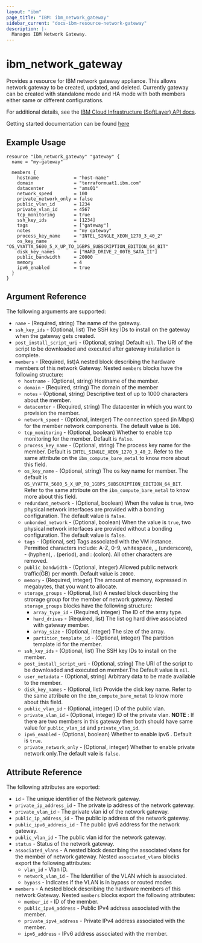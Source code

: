 ```yaml
---
layout: "ibm"
page_title: "IBM: ibm_network_gateway"
sidebar_current: "docs-ibm-resource-network-gateway"
description: |-
  Manages IBM Network Gateway.
---
```


# ibm\_network_gateway

Provides a resource for IBM network gateway appliance. This allows network gateway to be created, updated, and deleted.
Currently gateway can be created with standalone mode and HA mode with both members either same or different configurations.

For additional details, see the [IBM Cloud Infrastructure (SoftLayer) API docs](http://sldn.softlayer.com/reference/services/SoftLayer_Network_Gateway).

Getting started documentation can be found [here](https://console.bluemix.net/docs/infrastructure/virtual-router-appliance/getting-started.html#getting-started)

## Example Usage

```hcl
resource "ibm_network_gateway" "gateway" {
  name = "my-gateway"

  members {
    hostname             = "host-name"
    domain               = "terraformuat1.ibm.com"
    datacenter           = "ams01"
    network_speed        = 100
    private_network_only = false
    public_vlan_id       = 1234
    private_vlan_id      = 4567
    tcp_monitoring       = true
    ssh_key_ids          = [1234]
    tags                 = ["gateway"]
    notes                = "my gateway"
    process_key_name     = "INTEL_SINGLE_XEON_1270_3_40_2"
    os_key_name          = "OS_VYATTA_5600_5_X_UP_TO_1GBPS_SUBSCRIPTION_EDITION_64_BIT"
    disk_key_names       = ["HARD_DRIVE_2_00TB_SATA_II"]
    public_bandwidth     = 20000
    memory               = 4
    ipv6_enabled         = true
  }
}

```

## Argument Reference

The following arguments are supported:

* `name` - (Required, string) The name of the gateway.
* `ssh_key_ids` - (Optional, list) The SSH key IDs to install on the gateway when the gateway gets created.
* `post_install_script_uri` - (Optional, string) Default `nil`. The URI of the script to be downloaded and executed after gateway installation is complete.
* `members` - (Required, list)A nested block describing the hardware members of this network Gateway.
Nested `members` blocks have the following structure:
  * `hostname` - (Optional, string) Hostname of the member.
  * `domain` - (Required, string) The domain of the member
  * `notes` - (Optional, string) Descriptive text of up to 1000 characters about the member.
  * `datacenter` - (Required, string) The datacenter in which you want to provision the member.
  * `network_speed` - (Optional, interger) The connection speed (in Mbps) for the member network components. The default value is `100`.
  * `tcp_monitoring` - (Optional, boolean) Whether to enable tcp monitoring for the member. Default is `false`.
  * `process_key_name` - (Optional, string) The process key name for the member. Default is `INTEL_SINGLE_XEON_1270_3_40_2`. Refer to the same attribute on the `ibm_compute_bare_metal` to know more about this field.
  * `os_key_name` - (Optional, string) The os key name for member. The default is `OS_VYATTA_5600_5_X_UP_TO_1GBPS_SUBSCRIPTION_EDITION_64_BIT`. Refer to the same attribute on the `ibm_compute_bare_metal` to know more about this field.
  * `redundant_network` - (Optional, boolean) When the value is `true`, two physical network interfaces are provided with a bonding configuration. The default value is `false`.
  * `unbonded_network` - (Optional, boolean) When the value is `true`, two physical network interfaces are provided without a bonding configuration. The default value is `false`.
  * `tags` - (Optional, set) Tags associated with the VM instance. Permitted characters include: A-Z, 0-9, whitespace, _ (underscore), - (hyphen), . (period), and : (colon). All other characters are removed.
  * `public_bandwidth` - (Optional, integer) Allowed public network traffic(GB) per month. Default value is `20000`.
  * `memory` - (Required, integer) The amount of memory, expressed in megabytes, that you want to allocate.
  * `storage_groups` - (Optional, list) A nested block describing the strorage group for the member of network gateway. Nested `storage_groups` blocks have the following structure:
      * `array_type_id` - (Required, integer) The ID of the array type.
      * `hard_drives` - (Required, list) The list og hard drive associated with gateway member.
      * `array_size` - (Optional, integer) The size of the array.
      * `partition_template_id` - (Optional, integer) The partition template id for the member.
  * `ssh_key_ids` - (Optional, list) The SSH key IDs to install on the member.
  * `post_install_script_uri` - (Optional, string) The URI of the script to be downloaded and executed on member.The Default value is `nil`.
  * `user_metadata` - (Optional, string) Arbitrary data to be made available to the member.
  * `disk_key_names` - (Optional, list) Provide the disk key name. Refer to the same attribute on the `ibm_compute_bare_metal` to know more about this field.
  * `public_vlan_id` - (Optional, integer) ID of the public vlan.
  * `private_vlan_id` - (Optional, integer) ID of the private vlan.
    **NOTE** : If there are two members in this gateway then both should have same value for `public_vlan_id` and `private_vlan_id`.
  * `ipv6_enabled` - (Optional, boolean) Whether to enable ipv6 . Default is `true`.
  * `private_network_only` - (Optional, integer) Whether to enable private network only.The default vale is `false`.

## Attribute Reference

The following attributes are exported:

* `id` - The unique identifier of the Network gateway.
* `private_ip_address_id` - The private ip address of the network gateway.
* `private_vlan_id` - The private vlan id of the network gateway.
* `public_ip_address_id` - The public ip address of the network gateway.
* `public_ipv6_address_id` - The public ipv6 address for the network gateway.
* `public_vlan_id` - The public vlan id for the network gateway.
* `status` - Status of the network gateway.
* `associated_vlans` - A nested block describing the associated vlans for the member of network gateway. Nested `associated_vlans` blocks export the following attributes:
  * `vlan_id` - Vlan ID.
  * `network_vlan_id` - The Identifier of the VLAN which is associated.
  * `bypass` -  Indicates if the VLAN is in bypass or routed modes
* `members` - A nested block describing the hardware members of this network Gateway.
Nested `members` blocks export the following attributes:
  * `member_id` -  ID of the member.
  * `public_ipv4_address` - Public IPv4 address associated with the member.
  * `private_ipv4_address` - Private IPv4 address associated with the member.
  * `ipv6_address` -  IPv6 address associated with the member.

